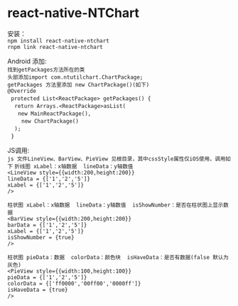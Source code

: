 # react-native-NTChart
安装：  
  `npm install react-native-ntchart`  
  `rnpm link react-native-ntchart`  
 
Android 添加:  
  `找到getPackages方法所在的类`    
  `头部添加import com.ntutilchart.ChartPackage;`   
  `getPackages 方法里添加 new ChartPackage()(如下)`  
  `@Override`   
    `protected List<ReactPackage> getPackages() {`  
      `return Arrays.<ReactPackage>asList(`  
         `new MainReactPackage(),`  
         `new ChartPackage()`  
      `);`  
    `}`  
 
JS调用:  
  `js 文件LineView、BarView、PieView 见根目录，其中cssStyle属性仅iOS使用，调用如下`
  `折线图 xLabel：x轴数据  lineData：y轴数值`  
  `<LineView style={{width:200,height:200}}`  
             `lineData = {['1','2','5']}`  
             `xLabel = {['1','2','5']}`  
      `/>`  

  `柱状图 xLabel：x轴数据  lineData：y轴数值  isShowNumber：是否在柱状图上显示数据`  
      `<BarView style={{width:200,height:200}}`  
               `barData = {['1','2','5']}`  
                `xLabel = {['1','2','5']}`  
               `isShowNumber = {true}`  
      `/>`  

  `柱状图 pieData：数据  colorData：颜色块  isHaveData：是否有数据(false 默认为灰色)`  
      `<PieView style={{width:100,height:100}}`  
               `pieData = {['1','2','5']}`  
               `colorData = {['ff0000','00ff00','0000ff']}`  
               `isHaveData = {true}`  
      `/>`  
